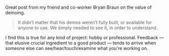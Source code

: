 Great post from my friend and co-worker Bryan Braun on the value of demoing.

> It didn’t matter that his demos weren’t fully built, or available for anyone to use. We simply needed to see it, in order to understand.

I find this is true for any kind of project: hobby or professional. Feedback — that elusive crucial ingredient to a good product — tends to arrive when someone else can see/hear/touch/examine what you're working on.
